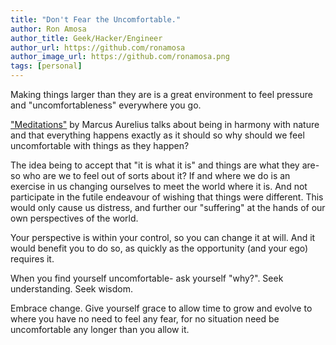 ```yaml
---
title: "Don't Fear the Uncomfortable."
author: Ron Amosa
author_title: Geek/Hacker/Engineer
author_url: https://github.com/ronamosa
author_image_url: https://github.com/ronamosa.png
tags: [personal]
---
```


Making things larger than they are is a great environment to feel pressure and "uncomfortableness" everywhere you go.

["Meditations"](https://www.goodreads.com/book/show/30659.Meditations) by Marcus Aurelius talks about being in harmony with nature and that everything happens exactly as it should so why should we feel uncomfortable with things as they happen?

<!-- truncate -->

The idea being to accept that "it is what it is" and things are what they are- so who are we to feel out of sorts about it? If and where we do is an exercise in us changing ourselves to meet the world where it is. And not participate in the futile endeavour of wishing that things were different. This would only cause us distress, and further our "suffering" at the hands of our own perspectives of the world.

Your perspective is within your control, so you can change it at will. And it would benefit you to do so, as quickly as the opportunity (and your ego) requires it.

When you find yourself uncomfortable- ask yourself "why?". Seek understanding. Seek wisdom.

Embrace change. Give yourself grace to allow time to grow and evolve to where you have no need to feel any fear, for no situation need be uncomfortable any longer than you allow it.
